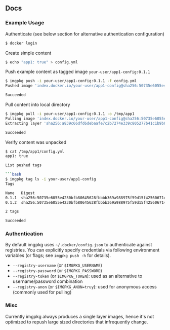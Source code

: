 ## Docs

### Example Usage

Authenticate (see below section for alternative authentication configuration)

```bash
$ docker login
```

Create simple content

```bash
$ echo "app1: true" > config.yml
```

Push example content as tagged image `your-user/app1-config:0.1.1`

```bash
$ imgpkg push -i your-user/app1-config:0.1.1 -f config.yml
Pushed image 'index.docker.io/your-user/app1-config@sha256:50735e6055e4230bfb80645628fbbbb369a988975f59d15f4256067149c502da'

Succeeded
```

Pull content into local directory

```bash
$ imgpkg pull -i your-user/app1-config:0.1.1 -o /tmp/app1
Pulling image 'index.docker.io/your-user/app1-config@sha256:50735e6055e4230bfb80645628fbbbb369a988975f59d15f4256067149c502da'
Extracting layer 'sha256:a839c66dfd6debaafe7c2b7274e339c805277b41c1b9b8a427b9ed4e1ad60d22' (1/1)

Succeeded
```

Verify content was unpacked

```bash
$ cat /tmp/app1/config.yml
app1: true

List pushed tags

```bash
$ imgpkg tag ls -i your-user/app1-config
Tags

Name   Digest
0.1.1  sha256:50735e6055e4230bfb80645628fbbbb369a988975f59d15f4256067149c502da
0.1.2  sha256:50735e6055e4230bfb80645628fbbbb369a988975f59d15f4256067149c502da

2 tags

Succeeded
```

### Authentication

By default imgpkg uses `~/.docker/config.json` to authenticate against registries. You can explicitly specify credentials via following environment variables (or flags; see `imgpkg push -h` for details).

- `--registry-username` (or `$IMGPKG_USERNAME`)
- `--registry-password` (or `$IMGPKG_PASSWORD`)
- `--registry-token` (or `$IMGPKG_TOKEN`): used as an alternative to username/password combination
- `--registry-anon` (or `$IMGPKG_ANON=truy`): used for anonymous access (commonly used for pulling)

### Misc

Currently imgpkg always produces a single layer images, hence it's not optimized to repush large sized directories that infrequently change.
